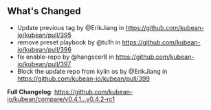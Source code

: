 ## What's Changed
* Update previous tag by @ErikJiang in https://github.com/kubean-io/kubean/pull/395
* remove preset playbook by @tu1h in https://github.com/kubean-io/kubean/pull/396
* fix enable-repo by @hangscer8 in https://github.com/kubean-io/kubean/pull/397
* Block the update repo from kylin os by @ErikJiang in https://github.com/kubean-io/kubean/pull/399


**Full Changelog**: https://github.com/kubean-io/kubean/compare/v0.4.1...v0.4.2-rc1
